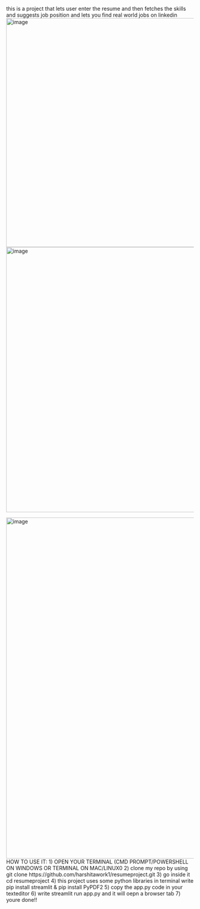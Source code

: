 this is a project that lets user enter the resume and then fetches the skills and suggests job position and lets you find real world jobs on linkedin
<img width="1268" height="613" alt="image" src="https://github.com/user-attachments/assets/cb241296-6cbc-47e6-861d-95d223af0ddf" />
<img width="872" height="710" alt="image" src="https://github.com/user-attachments/assets/2a17e1f8-66e9-44a3-96e2-3fc2c3dfe304" />

<img width="1703" height="913" alt="image" src="https://github.com/user-attachments/assets/0045dc19-8e07-468b-ba7b-3cfdd26bba53" />
HOW TO USE IT:
1) OPEN YOUR TERMINAL (CMD PROMPT/POWERSHELL ON WINDOWS OR TERMINAL ON MAC/LINUX0
2) clone my repo by using git clone https://github.com/harshitawork1/resumeproject.git
3) go inside it cd resumeproject
4) this project uses some python libraries in terminal write pip install streamlit & pip install PyPDF2
5) copy the app.py code in your texteditor
6) write streamlit run app.py and it will oepn a browser tab
7) youre done!!
